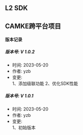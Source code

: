 ## L2 SDK
## CAMKE跨平台项目

#### 版本记录

##### 版本号: V 1.0.2
- 时间: 2023-05-20
- 作者: yzb
- 变更:     
    1、添加级联功能
    2、优化SDK性能	

##### 版本号: V 1.0.1
- 时间: 2023-05-20
- 作者: yzb
- 变更:     
    1、初始版本   
